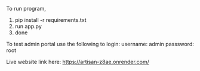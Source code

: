 To run program,
1. pip install -r requirements.txt
2. run app.py
3. done

To test admin portal use the following to login:
username: admin
passsword: root

Live website link here: https://artisan-z8ae.onrender.com/